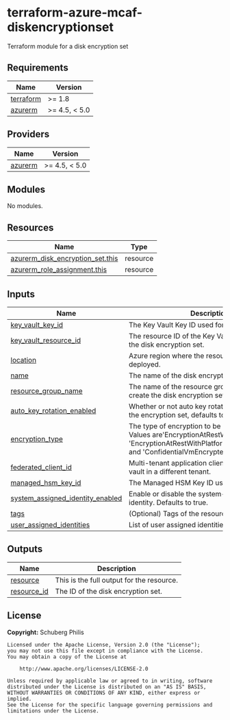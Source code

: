 # terraform-azure-mcaf-diskencryptionset
Terraform module for a disk encryption set

<!-- BEGIN_TF_DOCS -->
## Requirements

| Name | Version |
|------|---------|
| <a name="requirement_terraform"></a> [terraform](#requirement\_terraform) | >= 1.8 |
| <a name="requirement_azurerm"></a> [azurerm](#requirement\_azurerm) | >= 4.5, < 5.0 |

## Providers

| Name | Version |
|------|---------|
| <a name="provider_azurerm"></a> [azurerm](#provider\_azurerm) | >= 4.5, < 5.0 |

## Modules

No modules.

## Resources

| Name | Type |
|------|------|
| [azurerm_disk_encryption_set.this](https://registry.terraform.io/providers/hashicorp/azurerm/latest/docs/resources/disk_encryption_set) | resource |
| [azurerm_role_assignment.this](https://registry.terraform.io/providers/hashicorp/azurerm/latest/docs/resources/role_assignment) | resource |

## Inputs

| Name | Description | Type | Default | Required |
|------|-------------|------|---------|:--------:|
| <a name="input_key_vault_key_id"></a> [key\_vault\_key\_id](#input\_key\_vault\_key\_id) | The Key Vault Key ID used for encryption. | `string` | n/a | yes |
| <a name="input_key_vault_resource_id"></a> [key\_vault\_resource\_id](#input\_key\_vault\_resource\_id) | The resource ID of the Key Vault to associate with the disk encryption set. | `string` | n/a | yes |
| <a name="input_location"></a> [location](#input\_location) | Azure region where the resource should be deployed. | `string` | n/a | yes |
| <a name="input_name"></a> [name](#input\_name) | The name of the disk encryption set. | `string` | n/a | yes |
| <a name="input_resource_group_name"></a> [resource\_group\_name](#input\_resource\_group\_name) | The name of the resource group in which to create the disk encryption set. | `string` | n/a | yes |
| <a name="input_auto_key_rotation_enabled"></a> [auto\_key\_rotation\_enabled](#input\_auto\_key\_rotation\_enabled) | Whether or not auto key rotation is enabled for the encryption set, defaults to true. | `bool` | `true` | no |
| <a name="input_encryption_type"></a> [encryption\_type](#input\_encryption\_type) | The type of encryption to be used. Allowed Values are'EncryptionAtRestWithCustomerKey', 'EncryptionAtRestWithPlatformAndCustomerKeys' and 'ConfidentialVmEncryptedWithCustomerKey'. | `string` | `"EncryptionAtRestWithCustomerKey"` | no |
| <a name="input_federated_client_id"></a> [federated\_client\_id](#input\_federated\_client\_id) | Multi-tenant application client id to access key vault in a different tenant. | `string` | `null` | no |
| <a name="input_managed_hsm_key_id"></a> [managed\_hsm\_key\_id](#input\_managed\_hsm\_key\_id) | The Managed HSM Key ID used for encryption. | `string` | `null` | no |
| <a name="input_system_assigned_identity_enabled"></a> [system\_assigned\_identity\_enabled](#input\_system\_assigned\_identity\_enabled) | Enable or disable the system-assigned managed identity. Defaults to true. | `bool` | `true` | no |
| <a name="input_tags"></a> [tags](#input\_tags) | (Optional) Tags of the resource. | `map(string)` | `null` | no |
| <a name="input_user_assigned_identities"></a> [user\_assigned\_identities](#input\_user\_assigned\_identities) | List of user assigned identities to assign | `list(string)` | `[]` | no |

## Outputs

| Name | Description |
|------|-------------|
| <a name="output_resource"></a> [resource](#output\_resource) | This is the full output for the resource. |
| <a name="output_resource_id"></a> [resource\_id](#output\_resource\_id) | The ID of the disk encryption set. |
<!-- END_TF_DOCS -->

## License

**Copyright:** Schuberg Philis

```text
Licensed under the Apache License, Version 2.0 (the "License");
you may not use this file except in compliance with the License.
You may obtain a copy of the License at

    http://www.apache.org/licenses/LICENSE-2.0

Unless required by applicable law or agreed to in writing, software
distributed under the License is distributed on an "AS IS" BASIS,
WITHOUT WARRANTIES OR CONDITIONS OF ANY KIND, either express or implied.
See the License for the specific language governing permissions and
limitations under the License.
```